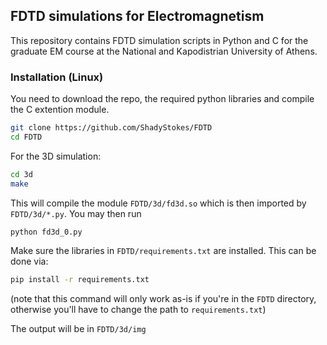 ## FDTD simulations for Electromagnetism

This repository contains FDTD simulation scripts in Python and C for the graduate EM course at the National and Kapodistrian University of Athens.

### Installation (Linux)

You need to download the repo, the required python libraries and compile the C extention module.

```sh
git clone https://github.com/ShadyStokes/FDTD
cd FDTD
```

For the 3D simulation:

```sh
cd 3d
make
```
This will compile the module ``FDTD/3d/fd3d.so`` which is then imported by ``FDTD/3d/*.py``. You may then run 

```sh
python fd3d_0.py
```

Make sure the libraries in ``FDTD/requirements.txt`` are installed. This can be done via:

```sh
pip install -r requirements.txt
```

(note that this command will only work as-is if you're in the ``FDTD`` directory, otherwise you'll have to change the path to ``requirements.txt``)

The output will be in ``FDTD/3d/img``